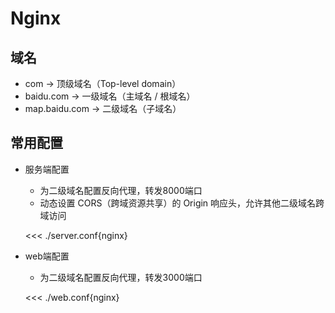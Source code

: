 # Nginx
## 域名
- com         → 顶级域名（Top-level domain）
- baidu.com   → 一级域名（主域名 / 根域名）
- map.baidu.com → 二级域名（子域名）
## 常用配置
- 服务端配置
  - 为二级域名配置反向代理，转发8000端口
  - 动态设置 CORS（跨域资源共享）的 Origin 响应头，允许其他二级域名跨域访问

  <<< ./server.conf{nginx}

- web端配置
  - 为二级域名配置反向代理，转发3000端口

  <<< ./web.conf{nginx}

